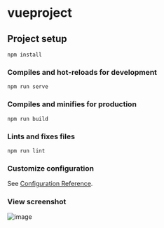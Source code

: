 # vueproject

## Project setup

```
npm install
``` 

### Compiles and hot-reloads for development

```
npm run serve
```

### Compiles and minifies for production

```
npm run build
```

### Lints and fixes files

```
npm run lint
```

### Customize configuration

See [Configuration Reference](https://cli.vuejs.org/config/).

### View screenshot

![image](![image](https://user-images.githubusercontent.com/70850413/143806436-720b4358-d0cb-479c-a998-442d9ff8963b.png))


